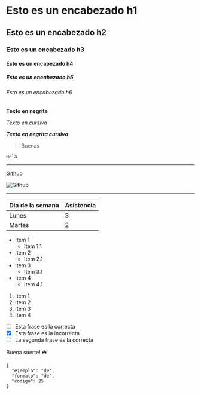 # Esto es un encabezado h1
## Esto es un encabezado h2
### Esto es un encabezado h3
#### Esto es un encabezado h4
##### Esto es un encabezado h5
###### Esto es un encabezado h6

**Texto en negrita**

*Texto en cursiva*

**_Texto en negrita cursiva_**

> Buenas

`Hola`

---

[Github](www.github.com)

![Github](https://www.lisdatasolutions.com/wp-content/uploads/2022/04/Que-es-y-para-que-sirve-GitHub.jpg)

---

| Dia de la semana | Asistencia |
| ----------- | ----------- |
| Lunes | 3 |
| Martes | 2 |


* Item 1
    * Item 1.1
* Item 2
    * Item 2.1
* Item 3
     * Item 3.1
* Item 4
     * Item 4.1

1. Item 1
3. Item 2
4. Item 3
5. Item 4

- [ ] Esta frase es la correcta
- [x] Esta frase es la incorrecta
- [ ] La segunda frase es la correcta

Buena suerte! :shamrock:

```
{
  "ejemplo": "de",
  "formato": "de",
  "codigo": 25
}
```
